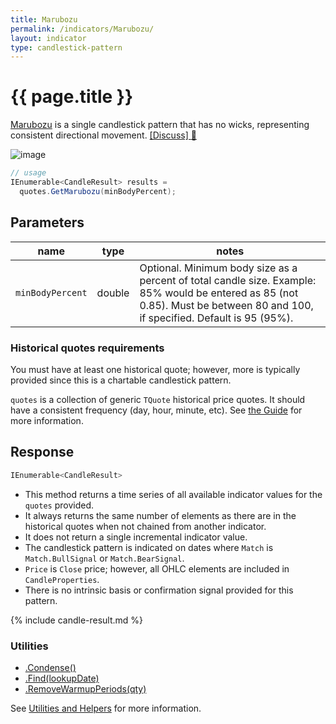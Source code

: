 ```yaml
---
title: Marubozu
permalink: /indicators/Marubozu/
layout: indicator
type: candlestick-pattern
---
```


# {{ page.title }}

[Marubozu](https://en.wikipedia.org/wiki/Marubozu) is a single candlestick pattern that has no wicks, representing consistent directional movement.
[[Discuss] :speech_balloon:]({{site.github.repository_url}}/discussions/512 "Community discussion about this indicator")

![image]({{site.baseurl}}/assets/charts/Marubozu.png)

```csharp
// usage
IEnumerable<CandleResult> results =
  quotes.GetMarubozu(minBodyPercent);
```

## Parameters

| name | type | notes
| -- |-- |--
| `minBodyPercent` | double | Optional.  Minimum body size as a percent of total candle size.  Example: 85% would be entered as 85 (not 0.85).  Must be between 80 and 100, if specified.  Default is 95 (95%).

### Historical quotes requirements

You must have at least one historical quote; however, more is typically provided since this is a chartable candlestick pattern.

`quotes` is a collection of generic `TQuote` historical price quotes.  It should have a consistent frequency (day, hour, minute, etc).  See [the Guide]({{site.baseurl}}/guide/#historical-quotes) for more information.

## Response

```csharp
IEnumerable<CandleResult>
```

- This method returns a time series of all available indicator values for the `quotes` provided.
- It always returns the same number of elements as there are in the historical quotes when not chained from another indicator.
- It does not return a single incremental indicator value.
- The candlestick pattern is indicated on dates where `Match` is `Match.BullSignal` or `Match.BearSignal`.
- `Price` is `Close` price; however, all OHLC elements are included in `CandleProperties`.
- There is no intrinsic basis or confirmation signal provided for this pattern.

{% include candle-result.md %}

### Utilities

- [.Condense()]({{site.baseurl}}/utilities#condense)
- [.Find(lookupDate)]({{site.baseurl}}/utilities#find-indicator-result-by-date)
- [.RemoveWarmupPeriods(qty)]({{site.baseurl}}/utilities#remove-warmup-periods)

See [Utilities and Helpers]({{site.baseurl}}/utilities#utilities-for-indicator-results) for more information.
